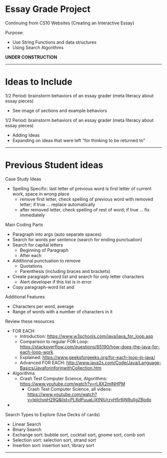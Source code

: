 # Essay Grade Project
Continuing from CS10 Websites (Creating an Interactive Essay)

Purpose:
- Use String Functions and data structures
- Using Search Algorithms

**UNDER CONSTRUCTION**


---

# Ideas to Include

1/2 Period: brainstorm behaviors of an essay grader (meta literacy about essay pieces)
- See image of sections and example behaviors

1/2 Period: brainstorm behaviors of an essay grader (meta literacy about essay pieces)
- Adding Ideas
- Expanding on ideas that were left "for thinking to be returned to"

---

# Previous Student ideas

Case Study Ideas
- Spelling Specific: last letter of previous word is first letter of current work, space in wrong place
  - remove first letter, check spelling of previous word with removed letter; if true ... replace automatically
  - after removed letter, check spelling of rest of word; if true ... fix immediately

Main Coding Parts
- Paragraph into args (auto separate spaces)
- Search for words per sentence (search for ending punctuation)
- Search for capital letters
  - Beginning of Paragraph
  - After each
- Additional punctuation to remove
  - Quotations
  - Parenthesis (including braces and brackets)
- Create paragraph-word list and search for only letter characters
  - Alert developer if this list is in error
- Copy paragraph-word list and

Additional Features
- Characters per word, average
- Range of words with a number of characters in it

Review these resources
- FOR EACH
  - Introduction: https://www.w3schools.com/java/java_for_loop.asp
  - Comparison to regular FOR Loop: https://stackoverflow.com/questions/85190/how-does-the-java-for-each-loop-work
  - Explained: https://www.geeksforgeeks.org/for-each-loop-in-java/
  - Advanced FOR EACH: http://www.java2s.com/Code/Java/Language-Basics/JavaforinforinwithCollection.htm
- Algorithms
  - Crash Test Computer Science, Algorithms: https://www.youtube.com/watch?v=rL8X2mlNHPM
    - Crash Test Computer Science, all videos: https://www.youtube.com/watch?v=tpIctyqH29Q&list=PL8dPuuaLjXtNlUrzyH5r6jN9ulIgZBpdo
-

Search Types to Explore (Use Decks of cards)
- Linear Search
- Binary Search
- Exchange sort: bubble sort, cocktail sort, gnome sort, comb sort
- Selection sort: selection sort, strand sort
- Insertion sort: insertion sort, library sort

---
